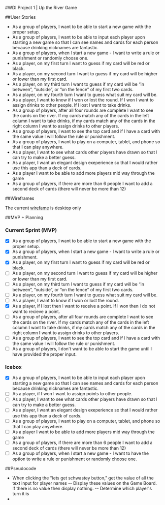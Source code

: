 #WDI Project 1 | Up the River Game

##User Stories
- As a group of players, I want to be able to start a new game with the proper setup.
- As a group of players, I want to be able to input each player upon starting a new game so that I can see names and cards for each person because drinking nicknames are fantastic.
- As a group of players, when I start a new game - I want to write a rule or punishment or randomly choose one.
- As a player, on my first turn I want to guess if my card will be red or black.
- As a player, on my second turn I want to guess if my card will be higher or lower than my first card.
- As a player, on my third turn I want to guess if my card will be “in between”, “outside”, or “on the fence” of my first two cards.
- As a player, on my fourth turn I want to guess what suit my card will be.
- As a player, I want to know if I won or lost the round. If I won I want to assign drinks to other people. If I lost I want to take drinks.
- As a group of players, after all four rounds are complete I want to see the cards on the river. If my cards match any of the cards in the left column I want to take drinks, if my cards match any of the cards in the right column I want to assign drinks to other players.
- As a group of players, I want to see the top card and if I have a card with the same value I will follow the rule or punishment.
- As a group of players, I want to play on a computer, tablet, and phone so that I can play anywhere.
- As a player, I want to see what cards other players have drawn so that I can try to make a better guess.
- As a player, I want an elegant design exeperience so that I would rather use this app than a deck of cards.
- As a player I want to be able to add more players mid way through the game
- As a group of players, if there are more than 6 people I want to add a second deck of cards (there will never be more than 12)


##Wireframes

The current [wirefame][wireframelink] is desktop only


[wireframelink]: http://x9fj2l.axshare.com

##MVP + Planning
### Current Sprint (MVP)
- [x] As a group of players, I want to be able to start a new game with the proper setup.
- [x] As a group of players, when I start a new game - I want to write a rule or punishment.
- [x] As a player, on my first turn I want to guess if my card will be red or black.
- [ ] As a player, on my second turn I want to guess if my card will be higher or lower than my first card.
- [ ] As a player, on my third turn I want to guess if my card will be “in between”, “outside”, or “on the fence” of my first two cards.
- [ ] As a player, on my fourth turn I want to guess what suit my card will be.
- [ ] As a player, I want to know if I won or lost the round. 
- [x] As a player, if I lost then I want to receive a point. If I won then I do not want to recieve a point.
- [ ] As a group of players, after all four rounds are complete I want to see the cards on the river. If my cards match any of the cards in the left column I want to take drinks, if my cards match any of the cards in the right column I want to assign drinks to other players.
- [ ] As a group of players, I want to see the top card and if I have a card with the same value I will follow the rule or punishment.
- [ ] As a group of players, I don't want to be able to start the game until I have provided the proper input.

### Icebox
- [x] As a group of players, I want to be able to input each player upon starting a new game so that I can see names and cards for each person because drinking nicknames are fantastic.
- [ ] As a player, if I won I want to assign points to other people.	
- [ ] As a player, I want to see what cards other players have drawn so that I can try to make a better guess.
- [ ] As a player, I want an elegant design exeperience so that I would rather use this app than a deck of cards.
- [ ] As a group of players, I want to play on a computer, tablet, and phone so that I can play anywhere.
- [ ] As a player I want to be able to add more players mid way through the game
- [ ] As a group of players, if there are more than 6 people I want to add a second deck of cards (there will never be more than 12)
- [ ] As a group of players, when I start a new game - I want to have the option to write a rule or punishment or randomly choose one.

##Pseudocode

- When clicking the "lets get schwastey button," get the value of all the text input for player names
-- Display these values on the Game Board. If there is no value then display nothing.
-- Determine which player's turn it is
- 